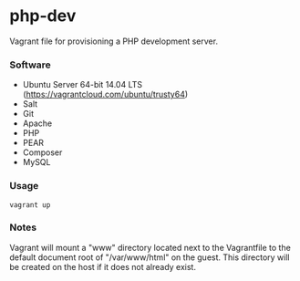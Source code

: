 php-dev
=======

Vagrant file for provisioning a PHP development server. 

### Software ###

 * Ubuntu Server 64-bit 14.04 LTS (https://vagrantcloud.com/ubuntu/trusty64)
 * Salt
 * Git
 * Apache
 * PHP
 * PEAR
 * Composer
 * MySQL

### Usage ###

	vagrant up

### Notes

Vagrant will mount a "www" directory located next to the Vagrantfile to the default document root of "/var/www/html" on the guest. This directory will be created on the host if it does not already exist.
